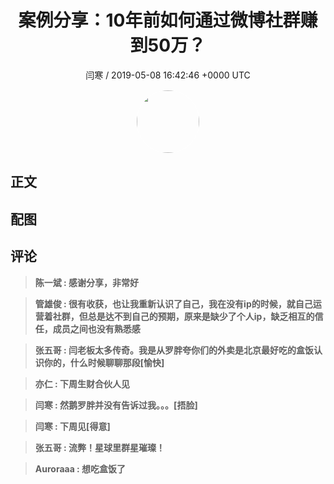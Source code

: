 <h1 align="center">案例分享：10年前如何通过微博社群赚到50万？</h1>
<p align="center">
    <a>闫寒 / 2019-05-08 16:42:46 &#43;0000 UTC</a>
</p>

<div align="center">
    <img src="https://images.zsxq.com/Fi8hloqDLRaWnMrHun46hqsduBo_?e=1590940799&amp;token=kIxbL07-8jAj8w1n4s9zv64FuZZNEATmlU_Vm6zD:yC8J5lFpW4YQt71jTf3GDrmj5w8=" width="100" height="100" style="border:1px solid;border-radius:50%; color:#ffffff"/>
</div>

## 正文

<div>

</div>

## 配图
<div class="image" align="center">

</div>

## 评论

<div align="left">
<div>

<blockquote >
<span> <strong>陈一斌 : 感谢分享，非常好 </strong></span>
</blockquote>

<blockquote >
<span> <strong>管雄俊 : 很有收获，也让我重新认识了自己，我在没有ip的时候，就自己运营着社群，但总是达不到自己的预期，原来是缺少了个人ip，缺乏相互的信任，成员之间也没有熟悉感 </strong></span>
</blockquote>

<blockquote >
<span> <strong>张五哥 : 闫老板太多传奇。我是从罗胖夸你们的外卖是北京最好吃的盒饭认识你的，什么时候聊聊那段[愉快] </strong></span>
</blockquote>

<blockquote >
<span> <strong>亦仁 : 下周生财合伙人见 </strong></span>
</blockquote>

<blockquote >
<span> <strong>闫寒 : 然鹅罗胖并没有告诉过我。。。[捂脸] </strong></span>
</blockquote>

<blockquote >
<span> <strong>闫寒 : 下周见[得意] </strong></span>
</blockquote>

<blockquote >
<span> <strong>张五哥 : 流弊！星球里群星璀璨！ </strong></span>
</blockquote>

<blockquote >
<span> <strong>Auroraaa : 想吃盒饭了 </strong></span>
</blockquote>

</div>
</div>